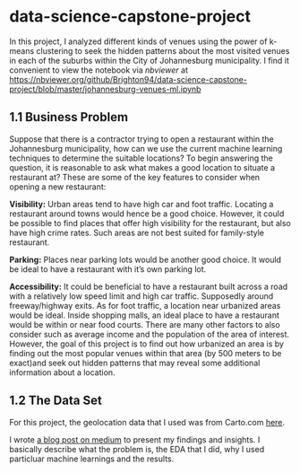 # data-science-capstone-project
In this project, I analyzed different kinds of venues using the power of k-means clustering to seek the hidden patterns about the most visited venues in each of the suburbs within the City of Johannesburg municipality. I find it convenient to view the notebook via _nbviewer_ at https://nbviewer.org/github/Brighton94/data-science-capstone-project/blob/master/johannesburg-venues-ml.ipynb
## 1.1 Business Problem
Suppose that there is a contractor trying to open a restaurant within the Johannesburg municipality, how can we use the current machine learning techniques to determine the suitable locations?
To begin answering the question, it is reasonable to ask what makes a good location to situate a restaurant at? These are some of the key features to consider when opening a new restaurant:

__Visibility:__ Urban areas tend to have high car and foot traffic. Locating a restaurant around towns would hence be a good choice. However, it could be possible to find places that offer high visibility for the restaurant, but also have high crime rates. Such areas are not best suited for family-style restaurant.

__Parking:__ Places near parking lots would be another good choice. It would be ideal to have a restaurant with it’s own parking lot.

__Accessibility:__ It could be beneficial to have a restaurant built across a road with a relatively low speed limit and high car traffic. Supposedly around freeway/highway exits. As for foot traffic, a location near urbanized areas would be ideal. Inside shopping malls, an ideal place to have a restaurant would be within or near food courts.
There are many other factors to also consider such as average income and the population of the area of interest. However, the goal of this project is to find out how urbanized an area is by finding out the most popular venues within that area (by 500 meters to be exact)and seek out hidden patterns that may reveal some additional information about a location.
## 1.2 The Data Set
For this project, the geolocation data that I used was from Carto.com [here](https://adi45.carto.com/tables/metropolitan_suburbs_region/public/map).

I wrote [a blog post on medium](https://brightonnkomo.medium.com/analyzing-venues-in-johannesburg-suburbs-with-machine-learning-ffc9b50dfb6b) to present my findings and insights. I basically describe what the problem is, the EDA that I did, why I used particluar machine learnings and the results.
